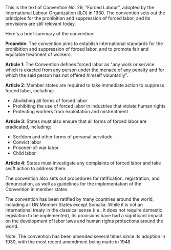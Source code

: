 This is the text of Convention No. 29, "Forced Labour", adopted by the International Labour Organization (ILO) in 1930. The convention sets out the principles for the prohibition and suppression of forced labor, and its provisions are still relevant today.

Here's a brief summary of the convention:

**Preamble**: The convention aims to establish international standards for the prohibition and suppression of forced labor, and to promote fair and equitable treatment of workers.

**Article 1**: The Convention defines forced labor as "any work or service which is exacted from any person under the menace of any penalty and for which the said person has not offered himself voluntarily".

**Article 2**: Member states are required to take immediate action to suppress forced labor, including:

* Abolishing all forms of forced labor
* Prohibiting the use of forced labor in industries that violate human rights
* Protecting workers from exploitation and mistreatment

**Article 3**: States must also ensure that all forms of forced labor are eradicated, including:

* Serfdom and other forms of personal servitude
* Convict labor
* Prisoner-of-war labor
* Child labor

**Article 4**: States must investigate any complaints of forced labor and take swift action to address them.

The convention also sets out procedures for ratification, registration, and denunciation, as well as guidelines for the implementation of the Convention in member states.

The convention has been ratified by many countries around the world, including all UN Member States except Somalia. While it is not an international treaty in the classical sense (i.e., it does not require domestic legislation to be implemented), its provisions have had a significant impact on the development of labor laws and human rights protections around the world.

Note: The convention has been amended several times since its adoption in 1930, with the most recent amendment being made in 1948.